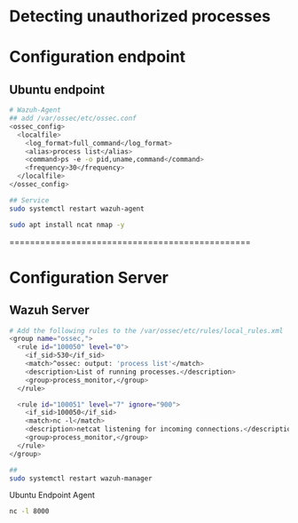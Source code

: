# Detecting unauthorized processes

# Configuration endpoint
## Ubuntu endpoint
```sh
# Wazuh-Agent
## add /var/ossec/etc/ossec.conf
<ossec_config>
  <localfile>
    <log_format>full_command</log_format>
    <alias>process list</alias>
    <command>ps -e -o pid,uname,command</command>
    <frequency>30</frequency>
  </localfile>
</ossec_config>

## Service 
sudo systemctl restart wazuh-agent

sudo apt install ncat nmap -y
```
===============================================
# Configuration Server
## Wazuh Server
```sh
# Add the following rules to the /var/ossec/etc/rules/local_rules.xml
<group name="ossec,">
  <rule id="100050" level="0">
    <if_sid>530</if_sid>
    <match>^ossec: output: 'process list'</match>
    <description>List of running processes.</description>
    <group>process_monitor,</group>
  </rule>

  <rule id="100051" level="7" ignore="900">
    <if_sid>100050</if_sid>
    <match>nc -l</match>
    <description>netcat listening for incoming connections.</description>
    <group>process_monitor,</group>
  </rule>
</group>

## 
sudo systemctl restart wazuh-manager
```

Ubuntu Endpoint Agent
```sh
nc -l 8000

